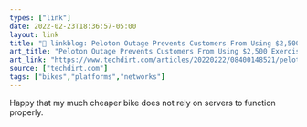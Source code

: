 ```yaml
---
types: ["link"]
date: 2022-02-23T18:36:57-05:00
layout: link
title: "🔗 linkblog: Peloton Outage Prevents Customers From Using $2,500 Exercise Bikes | Techdirt'"
art_title: "Peloton Outage Prevents Customers From Using $2,500 Exercise Bikes | Techdirt"
art_link: "https://www.techdirt.com/articles/20220222/08400148521/peloton-outage-prevents-customers-using-2500-exercise-bikes.shtml"
source: ["techdirt.com"]
tags: ["bikes","platforms","networks"]
---
```

Happy that my much cheaper bike does not rely on servers to function properly.
